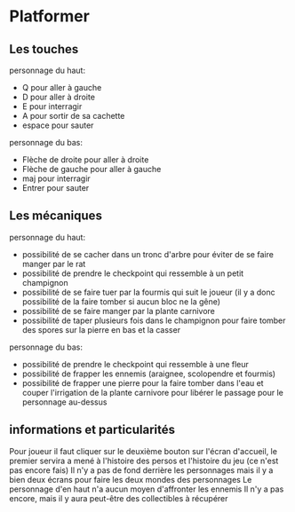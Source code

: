 # Platformer

## Les touches
personnage du haut:
- Q pour aller à gauche
- D pour aller à droite
- E pour interragir
- A pour sortir de sa cachette
- espace pour sauter

personnage du bas:
- Flèche de droite pour aller à droite
- Flèche de gauche pour aller à gauche
- maj pour interragir
- Entrer pour sauter

## Les mécaniques
personnage du haut:
- possibilité de se cacher dans un tronc d'arbre pour éviter de se faire manger par le rat
- possibilité de prendre le checkpoint qui ressemble à un petit champignon
- possibilité de se faire tuer par la fourmis qui suit le joueur (il y a donc possibilité de la faire tomber si aucun bloc ne la gêne)
- possibilité de se faire manger par la plante carnivore
- possibilité de taper plusieurs fois dans le champignon pour faire tomber des spores sur la pierre en bas et la casser

personnage du bas:
- possibilité de prendre le checkpoint qui ressemble à une fleur
- possibilité de frapper les ennemis (araignee, scolopendre et fourmis)
- possibilité de frapper une pierre pour la faire tomber dans l'eau et couper l'irrigation de la plante carnivore pour libérer le passage pour le personnage au-dessus

## informations et particularités
Pour joueur il faut cliquer sur le deuxième bouton sur l'écran d'accueil, le premier servira a mené à l'histoire des persos et l'histoire du jeu (ce n'est pas encore fais)
Il n'y a pas de fond derrière les personnages mais il y a bien deux écrans pour faire les deux mondes des personnages
Le personnage d'en haut n'a aucun moyen d'affronter les ennemis
Il n'y a pas encore, mais il y aura peut-être des collectibles à récupérer
